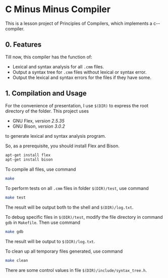 # C Minus Minus Compiler
This is a lesson project of Principles of Compilers, which implements a c-- compiler.

## 0. Features
Till now, this compiler has the function of:

* Lexical and syntax analysis for all ```.cmm``` files.
* Output a syntax tree for ```.cmm``` files without lexical or syntax error.
* Output the lexical and syntax errors for the files if they have some.

## 1. Compilation and Usage
For the convenience of presentation, I use ```$(DIR)``` to express the root directory of the folder.
This project uses

* GNU Flex, *version 2.5.35*
* GNU Bison, *version 3.0.2*

to generate lexical and syntax analysis program.

So, as a prerequisite, you should install Flex and Bison.
```Bash
apt-get install flex
apt-get install bison
```

To compile all files, use command
```Bash
make
```

To perform tests on all ```.cmm``` files in folder ```$(DIR)/test```, use command
```Bash
make test
```
The result will be output both to the shell and ```$(DIR)/log.txt```.

To debug specific files in ```$(DIR)/test```, modify the file directory in command  ```gdb``` in ```Makefile```. Then use command
```Bash
make gdb
```
The result will be output to ```$(DIR)/log.txt```.

To clean up all temporary files generated, use command
```Bash
make clean
```
 	
There are some control values in file ```$(DIR)/include/syntax_tree.h```.

